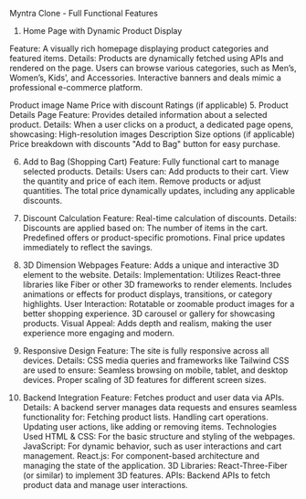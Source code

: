Myntra Clone - Full Functional Features


1. Home Page with Dynamic Product Display

Feature: A visually rich homepage displaying product categories and featured items.
Details:
Products are dynamically fetched using APIs and rendered on the page.
Users can browse various categories, such as Men’s, Women’s, Kids’, and Accessories.
Interactive banners and deals mimic a professional e-commerce platform.


Product image
Name
Price with discount
Ratings (if applicable)
5. Product Details Page
Feature: Provides detailed information about a selected product.
Details:
When a user clicks on a product, a dedicated page opens, showcasing:
High-resolution images
Description
Size options (if applicable)
Price breakdown with discounts
"Add to Bag" button for easy purchase.

6. Add to Bag (Shopping Cart)
Feature: Fully functional cart to manage selected products.
Details:
Users can:
Add products to their cart.
View the quantity and price of each item.
Remove products or adjust quantities.
The total price dynamically updates, including any applicable discounts.

8. Discount Calculation
Feature: Real-time calculation of discounts.
Details:
Discounts are applied based on:
The number of items in the cart.
Predefined offers or product-specific promotions.
Final price updates immediately to reflect the savings.

10. 3D Dimension Webpages
Feature: Adds a unique and interactive 3D element to the website.
Details:
Implementation:
Utilizes React-three libraries like Fiber or other 3D frameworks to render elements.
Includes animations or effects for product displays, transitions, or category highlights.
User Interaction:
Rotatable or zoomable product images for a better shopping experience.
3D carousel or gallery for showcasing products.
Visual Appeal:
Adds depth and realism, making the user experience more engaging and modern.

12. Responsive Design
Feature: The site is fully responsive across all devices.
Details:
CSS media queries and frameworks like Tailwind CSS are used to ensure:
Seamless browsing on mobile, tablet, and desktop devices.
Proper scaling of 3D features for different screen sizes.

14. Backend Integration
Feature: Fetches product and user data via APIs.
Details:
A backend server manages data requests and ensures seamless functionality for:
Fetching product lists.
Handling cart operations.
Updating user actions, like adding or removing items.
Technologies Used
HTML & CSS:
For the basic structure and styling of the webpages.
JavaScript:
For dynamic behavior, such as user interactions and cart management.
React.js:
For component-based architecture and managing the state of the application.
3D Libraries:
React-Three-Fiber (or similar) to implement 3D features.
APIs:
Backend APIs to fetch product data and manage user interactions.
